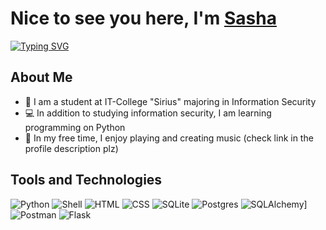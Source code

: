 <h1>Nice to see you here, I'm <a href="https://t.me/EsUnoAlpha" target="_blank">Sasha</a></h1>
  
<a href="https://git.io/typing-svg"><img src="https://readme-typing-svg.demolab.com?font=Fira+Code&pause=1000&width=435&lines=Cyber+security+student+and+metal+fan" alt="Typing SVG" /></a>

## About Me

- 🌱 I am a student at IT-College "Sirius" majoring in Information Security
- 💻 In addition to studying information security, I am learning programming on Python
- 🎵 In my free time, I enjoy playing and creating music (check link in the profile description plz)

## Tools and Technologies
![Python](https://img.shields.io/badge/python-3670A0?style=for-the-badge&logo=python&logoColor=ffdd54) ![Shell](https://img.shields.io/badge/Shell-%23121011.svg?style=for-the-badge&logo=gnu-bash&logoColor=white)
 ![HTML](https://img.shields.io/badge/HTML-%23E34F26.svg?style=for-the-badge&logo=html5&logoColor=white) ![CSS](https://img.shields.io/badge/CSS-%231572B6.svg?style=for-the-badge&logo=css3&logoColor=white) 
![SQLite](https://img.shields.io/badge/sqlite-%2307405e.svg?style=for-the-badge&logo=sqlite&logoColor=white) ![Postgres](https://img.shields.io/badge/postgres-%23316192.svg?style=for-the-badge&logo=postgresql&logoColor=white) ![SQLAlchemy](https://img.shields.io/badge/SQLAlchemy-%2307405e.svg?style=for-the-badge&logo=sqlalchemy&logoColor=white)] ![Postman](https://img.shields.io/badge/Postman-FF6C37?style=for-the-badge&logo=postman&logoColor=white) ![Flask](https://img.shields.io/badge/flask-%23000.svg?style=for-the-badge&logo=flask&logoColor=white)

